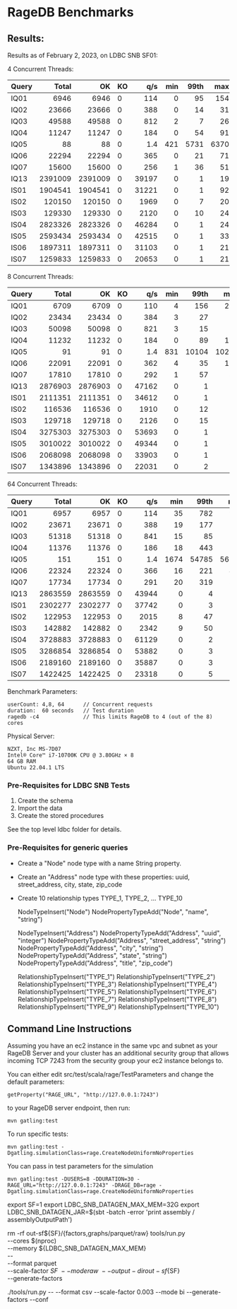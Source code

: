 # RageDB Benchmarks

## Results:

Results as of February 2, 2023, on LDBC SNB SF01:

4 Concurrent Threads:

| Query |   Total |      OK | KO  |   q/s | min | 99th |  max | mean |
|-------|--------:|--------:|-----|------:|----:|-----:|-----:|-----:|
| IQ01  |    6946 |    6946 | 0   |   114 |   0 |   95 |  154 |   34 |
| IQ02  |   23666 |   23666 | 0   |   388 |   0 |   14 |   31 |   10 |
| IQ03  |   49588 |   49588 | 0   |   812 |   2 |    7 |   26 |    5 |
| IQ04  |   11247 |   11247 | 0   |   184 |   0 |   54 |   91 |   21 |
| IQ05  |      88 |      88 | 0   |   1.4 | 421 | 5731 | 6370 | 2780 |
| IQ06  |   22294 |   22294 | 0   |   365 |   0 |   21 |   71 |   11 |
| IQ07  |   15600 |   15600 | 0   |   256 |   1 |   36 |   51 |   15 |
| IQ13  | 2391009 | 2391009 | 0   | 39197 |   0 |    1 |   19 |    0 |
| IS01  | 1904541 | 1904541 | 0   | 31221 |   0 |    1 |   92 |    0 |
| IS02  |  120150 |  120150 | 0   |  1969 |   0 |    7 |   20 |    2 |
| IS03  |  129330 |  129330 | 0   |  2120 |   0 |   10 |   24 |    2 |
| IS04  | 2823326 | 2823326 | 0   | 46284 |   0 |    1 |   24 |    0 |
| IS05  | 2593434 | 2593434 | 0   | 42515 |   0 |    1 |   33 |    0 |
| IS06  | 1897311 | 1897311 | 0   | 31103 |   0 |    1 |   21 |    0 |
| IS07  | 1259833 | 1259833 | 0   | 20653 |   0 |    1 |   21 |    0 |


8 Concurrent Threads:

| Query |   Total |      OK | KO  |   q/s | min |  99th |   max | mean |
|-------|--------:|--------:|-----|------:|----:|------:|------:|-----:|
| IQ01  |    6709 |    6709 | 0   |   110 |   4 |   156 |   208 |   71 |
| IQ02  |   23434 |   23434 | 0   |   384 |   3 |    27 |    51 |   20 |
| IQ03  |   50098 |   50098 | 0   |   821 |   3 |    15 |    33 |   10 |
| IQ04  |   11232 |   11232 | 0   |   184 |   0 |    89 |   117 |   43 |
| IQ05  |      91 |      91 | 0   |   1.4 | 831 | 10104 | 10269 | 5494 |
| IQ06  |   22091 |   22091 | 0   |   362 |   4 |    35 |   124 |   22 |
| IQ07  |   17810 |   17810 | 0   |   292 |   1 |    57 |    82 |   27 |
| IQ13  | 2876903 | 2876903 | 0   | 47162 |   0 |     1 |    22 |    0 |
| IS01  | 2111351 | 2111351 | 0   | 34612 |   0 |     1 |    27 |    0 |
| IS02  |  116536 |  116536 | 0   |  1910 |   0 |    12 |    26 |    4 |
| IS03  |  129718 |  129718 | 0   |  2126 |   0 |    15 |    35 |    4 |
| IS04  | 3275303 | 3275303 | 0   | 53693 |   0 |     1 |    16 |    0 |
| IS05  | 3010022 | 3010022 | 0   | 49344 |   0 |     1 |    36 |    0 |
| IS06  | 2068098 | 2068098 | 0   | 33903 |   0 |     1 |    22 |    0 |
| IS07  | 1343896 | 1343896 | 0   | 22031 |   0 |     2 |    24 |    0 |

64 Concurrent Threads: 

| Query |   Total |      OK | KO  |   q/s |  min |  99th |   max |  mean |
|-------|--------:|--------:|-----|------:|-----:|------:|------:|------:|
| IQ01  |    6957 |    6957 | 0   |   114 |   35 |   782 |   952 |   554 |
| IQ02  |   23671 |   23671 | 0   |   388 |   19 |   177 |   210 |   162 |
| IQ03  |   51318 |   51318 | 0   |   841 |   15 |    85 |   113 |    75 |
| IQ04  |   11376 |   11376 | 0   |   186 |   18 |   443 |   509 |   338 |
| IQ05  |     151 |     151 | 0   |   1.4 | 1674 | 54785 | 56583 | 35155 |
| IQ06  |   22324 |   22324 | 0   |   366 |   16 |   221 |   409 |   172 |
| IQ07  |   17734 |   17734 | 0   |   291 |   20 |   319 |   399 |   217 |
| IQ13  | 2863559 | 2863559 | 0   | 43944 |    0 |     4 |    44 |     1 |
| IS01  | 2302277 | 2302277 | 0   | 37742 |    0 |     3 |    51 |     2 |
| IS02  |  122953 |  122953 | 0   |  2015 |    8 |    47 |    87 |    31 |
| IS03  |  142882 |  142882 | 0   |  2342 |    9 |    50 |   155 |    27 |
| IS04  | 3728883 | 3728883 | 0   | 61129 |    0 |     2 |    54 |     1 |
| IS05  | 3286854 | 3286854 | 0   | 53882 |    0 |     3 |    47 |     1 |
| IS06  | 2189160 | 2189160 | 0   | 35887 |    0 |     3 |    52 |     2 |
| IS07  | 1422425 | 1422425 | 0   | 23318 |    0 |     5 |    62 |     3 |

Benchmark Parameters:

    userCount: 4,8, 64      // Concurrent requests
    duration:  60 seconds   // Test duration
    ragedb -c4              // This limits RageDB to 4 (out of the 8) cores

Physical Server:

    NZXT, Inc MS-7D07
    Intel® Core™ i7-10700K CPU @ 3.80GHz × 8
    64 GB RAM
    Ubuntu 22.04.1 LTS

### Pre-Requisites for LDBC SNB Tests

1. Create the schema
2. Import the data
3. Create the stored procedures

See the top level ldbc folder for details.

### Pre-Requisites for generic queries

- Create a "Node" node type with a name String property.
- Create an "Address" node type with these properties: uuid, street_address, city, state, zip_code
- Create 10 relationship types TYPE_1, TYPE_2, ... TYPE_10 


    NodeTypeInsert("Node")
    NodePropertyTypeAdd("Node", "name", "string")
    
    NodeTypeInsert("Address")
    NodePropertyTypeAdd("Address", "uuid", "integer")
    NodePropertyTypeAdd("Address", "street_address", "string")
    NodePropertyTypeAdd("Address", "city", "string")
    NodePropertyTypeAdd("Address", "state", "string")
    NodePropertyTypeAdd("Address", "title", "zip_code")
    
    RelationshipTypeInsert("TYPE_1")
    RelationshipTypeInsert("TYPE_2")
    RelationshipTypeInsert("TYPE_3")
    RelationshipTypeInsert("TYPE_4")
    RelationshipTypeInsert("TYPE_5")
    RelationshipTypeInsert("TYPE_6")
    RelationshipTypeInsert("TYPE_7")
    RelationshipTypeInsert("TYPE_8")
    RelationshipTypeInsert("TYPE_9")
    RelationshipTypeInsert("TYPE_10")





Command Line Instructions
-------------------------

Assuming you have an ec2 instance in the same vpc and subnet as your RageDB Server
and your cluster has an additional security group that allows incoming TCP 7243 from
the security group your ec2 instance belongs to.

You can either edit src/test/scala/rage/TestParameters and change the default parameters:

    getProperty("RAGE_URL", "http://127.0.0.1:7243")

to your RageDB server endpoint, then run:

    mvn gatling:test

To run specific tests:

    mvn gatling:test -Dgatling.simulationClass=rage.CreateNodeUniformNoProperties

You can pass in test parameters for the simulation

    mvn gatling:test -DUSERS=8 -DDURATION=30 -RAGE_URL="http://127.0.0.1:7243" -DRAGE_DB=rage -Dgatling.simulationClass=rage.CreateNodeUniformNoProperties


export SF=1
export LDBC_SNB_DATAGEN_MAX_MEM=32G
export LDBC_SNB_DATAGEN_JAR=$(sbt -batch -error 'print assembly / assemblyOutputPath')    

rm -rf out-sf${SF}/{factors,graphs/parquet/raw}
tools/run.py \
--cores $(nproc) \
--memory ${LDBC_SNB_DATAGEN_MAX_MEM} \
-- \
--format parquet \
--scale-factor ${SF} \
--mode raw \
--output-dir out-sf${SF} \
--generate-factors

./tools/run.py -- --format csv --scale-factor 0.003 --mode bi --generate-factors --conf 

